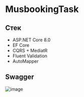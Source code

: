 # MusbookingTask

## Стек
* ASP.NET Core 8.0
* EF Core
* CQRS + MediatR
* Fluent Validation
* AutoMapper

## Swagger
![image](https://github.com/Hihiz/MusbookingTask/assets/98191494/386247fe-7dab-4ce6-bd14-5ce1ec8e65c0)
